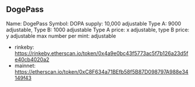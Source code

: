 ## DogePass
Name: DogePass
Symbol: DOPA
supply: 10,000 adjustable
Type A: 9000 adjustable, Type B: 1000 adjustable
Type A price: x adjustable, type B price: y adjustable
max number per mint: adjustable

- rinkeby: https://rinkeby.etherscan.io/token/0x4a9e0bc43f5773ac5f7b126a23d5fe40cb4020a2
- mainnet: https://etherscan.io/token/0xC8F634a71BEfb58f5B87D098797A988e34149f43
